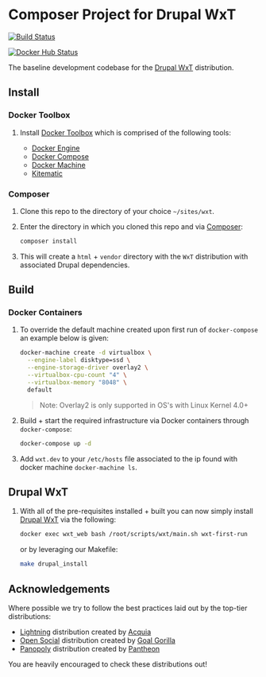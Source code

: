 Composer Project for Drupal WxT
===============================

[![Build Status][travisci-badge]][travisci]

[![Docker Hub Status](http://dockeri.co/image/drupalwxt/site-wxt)](https://hub.docker.com/r/drupalwxt/site-wxt/)

The baseline development codebase for the [Drupal WxT][drupalwxt] distribution.

## Install

### Docker Toolbox

1. Install [Docker Toolbox][docker_toolbox] which is comprised of the following tools:

    * [Docker Engine][docker_engine]
    * [Docker Compose][docker_compose]
    * [Docker Machine][docker_machine]
    * [Kitematic][kitematic]

### Composer

1. Clone this repo to the directory of your choice `~/sites/wxt`.

2. Enter the directory in which you cloned this repo and via [Composer][composer]:

    ```sh
    composer install
    ```

3. This will create a `html` + `vendor` directory with the `WxT` distribution with associated Drupal dependencies.

## Build

### Docker Containers

1. To override the default machine created upon first run of `docker-compose` an example below is given:

    ```sh
    docker-machine create -d virtualbox \
      --engine-label disktype=ssd \
      --engine-storage-driver overlay2 \
      --virtualbox-cpu-count "4" \
      --virtualbox-memory "8048" \
      default
    ```

    > Note: Overlay2 is only supported in OS's with Linux Kernel 4.0+

2. Build + start the required infrastructure via Docker containers through `docker-compose`:

    ```sh
    docker-compose up -d
    ```

2. Add `wxt.dev` to your `/etc/hosts` file associated to the ip found with docker machine `docker-machine ls`.

## Drupal WxT

1. With all of the pre-requisites installed + built you can now simply install [Drupal WxT][drupalwxt] via the following:

    ```sh
    docker exec wxt_web bash /root/scripts/wxt/main.sh wxt-first-run
    ```

    or by leveraging our Makefile:

    ```sh
    make drupal_install
    ```

## Acknowledgements

Where possible we try to follow the best practices laid out by the top-tier distributions:

* [Lightning][lightning] distribution created by [Acquia][acquia]
* [Open Social][open_social] distribution created by [Goal Gorilla][goalgorilla]
* [Panopoly][panopoly] distribution created by [Pantheon][pantheon]

You are heavily encouraged to check these distributions out!

[acquia]:             https://acquia.com
[composer]:           https://getcomposer.org
[docker_compose]:     https://www.docker.com/products/docker-compose
[docker_engine]:      https://www.docker.com/products/docker-engine
[docker_machine]:     https://www.docker.com/products/docker-machine
[docker_toolbox]:     https://www.docker.com/products/docker-toolbox
[drupalwxt]:          https://github.com/wet-boew/wet-boew-drupal8
[node]:               https://nodejs.org
[goalgorilla]:        https://www.goalgorilla.com/en
[kitematic]:          https://www.docker.com/products/docker-kitematic
[lightning]:          https://github.com/acquia/lightning
[open_social]:        https://www.drupal.org/project/social
[panopoly]:           https://github.com/panopoly/panopoly
[pantheon]:           https://pantheon.io
[travisci]:           https://travis-ci.org/drupalwxt/site-wxt
[travisci-badge]:     https://travis-ci.org/drupalwxt/site-wxt.svg?branch=master
